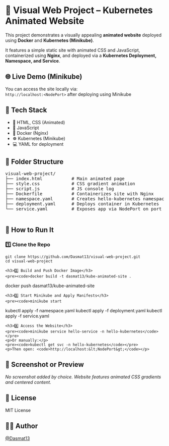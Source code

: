 <!DOCTYPE html>
<html lang="en">
<head>
  <meta charset="UTF-8" />
  <meta name="viewport" content="width=device-width, initial-scale=1.0"/>
<!--   <title>Kubernetes Animated Website - Project Info</title> -->
<!--   <style>
    body {
      font-family: 'Segoe UI', sans-serif;
      background: #f8f9fa;
      margin: 0;
      padding: 2rem;
      line-height: 1.6;
      color: #333;
    }
    h1, h2, h3 {
      color: #005f73;
    }
    code {
      background: #eee;
      padding: 0.2em 0.4em;
      border-radius: 4px;
    }
    pre {
      background: #eee;
      padding: 1em;
      overflow-x: auto;
      border-radius: 6px;
    }
    .section {
      margin-bottom: 2rem;
    }
    .folder-structure {
      font-family: monospace;
      background: #f1f1f1;
      padding: 1rem;
      border-radius: 5px;
    }
    .highlight {
      background-color: #e0f7fa;
      border-left: 4px solid #00bcd4;
      padding: 1em;
      margin: 1em 0;
    }
    a {
      color: #0077b6;
    }
  </style> -->
</head>
<body>

  <h1>🚀 Visual Web Project – Kubernetes Animated Website</h1>

  <div class="section">
    <p>This project demonstrates a visually appealing <strong>animated website</strong> deployed using <strong>Docker</strong> and <strong>Kubernetes (Minikube)</strong>.</p>
    <p>It features a simple static site with animated CSS and JavaScript, containerized using <strong>Nginx</strong>, and deployed via a <strong>Kubernetes Deployment, Namespace, and Service</strong>.</p>
  </div>

  <div class="section">
    <h2>🌐 Live Demo (Minikube)</h2>
    <div class="highlight">
      You can access the site locally via:<br />
      <code>http://localhost:&lt;NodePort&gt;</code> after deploying using Minikube
    </div>
  </div>

  <div class="section">
    <h2>🧱 Tech Stack</h2>
    <ul>
      <li>🧾 HTML, CSS (Animated)</li>
      <li>🔌 JavaScript</li>
      <li>🐳 Docker (Nginx)</li>
      <li>☸️ Kubernetes (Minikube)</li>
      <li>💻 YAML for deployment</li>
    </ul>
  </div>

  <div class="section">
    <h2>📁 Folder Structure</h2>
    <pre class="folder-structure">
visual-web-project/
├── index.html           # Main animated page
├── style.css            # CSS gradient animation
├── script.js            # JS console log
├── Dockerfile           # Containerizes site with Nginx
├── namespace.yaml       # Creates hello-kubernetes namespace
├── deployment.yaml      # Deploys container in Kubernetes
└── service.yaml         # Exposes app via NodePort on port 8080
    </pre>
  </div>

  <div class="section">
    <h2>🚀 How to Run It</h2>
    <h3>1️⃣ Clone the Repo</h3>
    <pre><code>git clone https://github.com/Dasmat13/visual-web-project.git
cd visual-web-project</code></pre>

    <h3>2️⃣ Build and Push Docker Image</h3>
    <pre><code>docker build -t dasmat13/kube-animated-site .
docker push dasmat13/kube-animated-site</code></pre>

    <h3>3️⃣ Start Minikube and Apply Manifests</h3>
    <pre><code>minikube start

kubectl apply -f namespace.yaml
kubectl apply -f deployment.yaml
kubectl apply -f service.yaml</code></pre>

    <h3>4️⃣ Access the Website</h3>
    <pre><code>minikube service hello-service -n hello-kubernetes</code></pre>
    <p>Or manually:</p>
    <pre><code>kubectl get svc -n hello-kubernetes</code></pre>
    <p>Then open: <code>http://localhost:&lt;NodePort&gt;</code></p>
  </div>

  <div class="section">
    <h2>📸 Screenshot or Preview</h2>
    <p><em>No screenshot added by choice. Website features animated CSS gradients and centered content.</em></p>
  </div>

  <div class="section">
    <h2>📜 License</h2>
    <p>MIT License</p>
  </div>

  <div class="section">
    <h2>🙋‍♂️ Author</h2>
    <p><a href="https://github.com/Dasmat13" target="_blank">@Dasmat13</a></p>
  </div>

</body>
</html>
